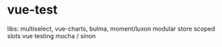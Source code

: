 # vue-test

libs: multiselect, vue-charts, bulma, moment/luxon
modular store
scoped slots
vue testing mocha / sinon
